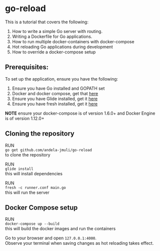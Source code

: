 # go-reload
This is a tutorial that covers the following:  
1. How to write a simple Go server with routing.
2. Writing a Dockerfile for Go applications.
3. How to run multiple docker-containers with docker-compose
4. Hot reloading Go applications during development
5. How to override a docker-compose setup

## Prerequisites:
To set up the application, ensure you have the following:
1. Ensure you have Go installed and GOPATH set
2. Docker and docker compose, get that [here](https://docs.docker.com/compose/install/) 
3. Ensure you have Glide installed, get it [here](https://github.com/Masterminds/glide)
4. Ensure you have fresh installed, get it [here](https://github.com/pilu/fresh)

**NOTE** ensure your docker-compose is of version 1.6.0+ and Docker Engine is of version 1.12.0+
## Cloning the repository
RUN  
`` go get github.com/andela-jmuli/go-reload ``  
to clone the repository


RUN  
`` glide install ``  
this will install dependencies

RUN  
`` fresh -c runner.conf main.go ``  
this will run the server

## Docker Compose setup

RUN  
`` docker-compose up --build ``  
this will build the docker images and run the containers

Go to your browser and open `127.0.0.1:4000`.  
Observe your terminal when saving changes as hot reloading takes effect.